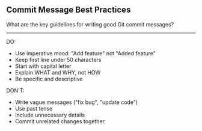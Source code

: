## Commit Message Best Practices

What are the key guidelines for writing good Git commit messages?

---

DO:
- Use imperative mood: "Add feature" not "Added feature"
- Keep first line under 50 characters
- Start with capital letter
- Explain WHAT and WHY, not HOW
- Be specific and descriptive

DON'T:
- Write vague messages ("fix bug", "update code")
- Use past tense
- Include unnecessary details
- Commit unrelated changes together

